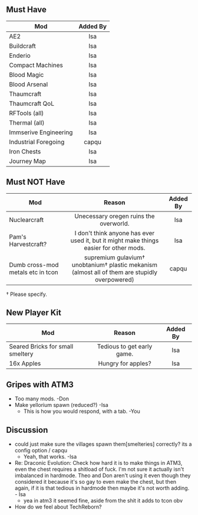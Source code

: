 <!-- TITLE: New Pack -->
<!-- SUBTITLE: In a couple months when everyones Meinkraft batteries are recharged we're going to assemble a refined pack, please make suggestions below. DO NOT REMOVE ANYTHING -->

## Must Have
|  Mod  | Added By |    
|----------|:-------------:|
| AE2 | Isa |
| Buildcraft | Isa |
| Enderio | Isa |
| Compact Machines| Isa |
| Blood Magic | Isa |
| Blood Arsenal | Isa |
| Thaumcraft | Isa |
| Thaumcraft QoL | Isa |
| RFTools (all) | Isa |
| Thermal (all) | Isa |
| Immserive Engineering | Isa |
| Industrial Foregoing | capqu |
| Iron Chests | Isa |
| Journey Map | Isa |


## Must NOT Have
|  Mod  | Reason | Added By |    
|----------|:-------------:|:-------------:|
| Nuclearcraft | Unecessary oregen ruins the overworld. | Isa |
| Pam's Harvestcraft? | I don't think anyone has ever used it, but it might make things easier for other mods. | Isa |
| Dumb cross-mod metals etc in tcon | supremium gulavium† unobtanium† plastic mekanism (almost all of them are stupidly overpowered) | capqu |

† Please specify.

## New Player Kit
|  Mod  | Reason | Added By |    
|----------|:-------------:|:-------------:|
| Seared Bricks for small smeltery | Tedious to get early game. | Isa |
| 16x Apples | Hungry for apples? | Isa |

## Gripes with ATM3
* Too many mods. -Don
* Make yellorium spawn (reduced?) -Isa
	* This is how you would respond, with a tab. -You

## Discussion
* could just make sure the villages spawn them[smelteries] correctly? its a config option / capqu
	* Yeah, that works. -Isa
* Re: Draconic Evolution: Check how hard it is to make things in ATM3, even the chest requires a shitload of fuck. I'm not sure it actually isn't imbalanced in hardmode. Theo and Don aren't using it even though they considered it because it's so gay to even make the chest, but then again, if it is that tedious in hardmode then maybe it's not worth adding. - Isa
	* yea in atm3 it seemed fine, aside from the shit it adds to tcon obv
* How do we feel about TechReborn?